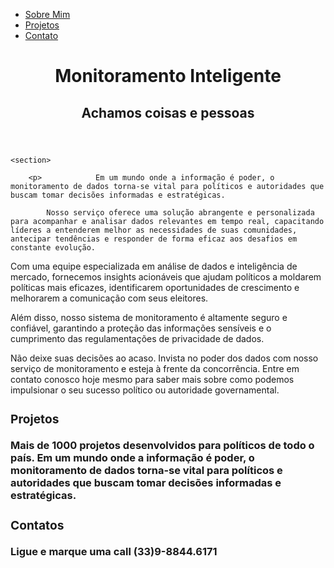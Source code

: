 
<body>
<Nav>
    <ul>
        <li>
            <a href="index.html">Sobre Mim</a>
        </li>
        <li>
            <a href="project.html">Projetos </a>
        </li>
        <li>
            <a href="contact.html">Contato</a>
        </li>
    </ul>
</Nav>
<header>
    <h1> Monitoramento Inteligente</h1>
    <h2> Achamos coisas e pessoas </h2>
</header>  

<main>
    
    <section>
    
        <p>            Em um mundo onde a informação é poder, o monitoramento de dados torna-se vital para políticos e autoridades que buscam tomar decisões informadas e estratégicas. 
            
            Nosso serviço oferece uma solução abrangente e personalizada para acompanhar e analisar dados relevantes em tempo real, capacitando líderes a entenderem melhor as necessidades de suas comunidades, antecipar tendências e responder de forma eficaz aos desafios em constante evolução.

Com uma equipe especializada em análise de dados e inteligência de mercado, fornecemos insights acionáveis que ajudam políticos a moldarem políticas mais eficazes, identificarem oportunidades de crescimento e melhorarem a comunicação com seus eleitores. 

Além disso, nosso sistema de monitoramento é altamente seguro e confiável, garantindo a proteção das informações sensíveis e o cumprimento das regulamentações de privacidade de dados.

Não deixe suas decisões ao acaso. Invista no poder dos dados com nosso serviço de monitoramento e esteja à frente da concorrência. Entre em contato conosco hoje mesmo para saber mais sobre como podemos impulsionar o seu sucesso político ou autoridade governamental.        
        </p>
    </section>
    <section>
        <h3><Projetos>
        <h3> Projetos </h3>
        <p>Mais de 1000 projetos desenvolvidos para políticos de todo o país. Em um mundo onde a informação é poder, o monitoramento de dados torna-se vital para políticos e autoridades que buscam tomar decisões informadas e estratégicas.                        
        </p>
    </section>
    <section>
        <h3><Projetos>
        <h3> Contatos </h3>
        <p> Ligue e marque uma call (33)9-8844.6171                
        </p>
    </section>    
</main>

</body>
</html>
